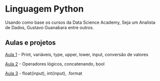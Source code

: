 # Linguagem Python
Usando como base os cursos da Data Science Academy, Seja um Analista de Dados, Gustavo Guanabara entre outros.

## Aulas e projetos

[Aula 1](https://github.com/MoisesArruda/Python-Iniciante/blob/main/Aula%201) - Print, variáveis, type, upper, lower, input, conversão de valores

[Aula 2](https://github.com/MoisesArruda/Python-Iniciante/blob/main/Aula%202) - Operadores lógicos, concatenando, bool

[Aula 3](https://github.com/MoisesArruda/Python-Iniciante/blob/main/Aula%203) - float(input), int(input), .format
